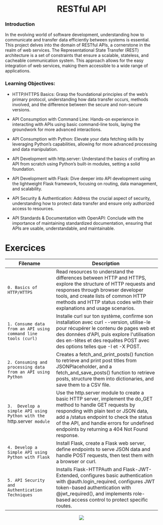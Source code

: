 <div align= "center">
  <h1>RESTful API</h1>
</div>

### Introduction
In the evolving world of software development, understanding how to communicate and transfer data efficiently between systems is essential. This project delves into the domain of RESTful APIs, a cornerstone in the realm of web services. The Representational State Transfer (REST) architecture is a set of constraints that ensure a scalable, stateless, and cacheable communication system. This approach allows for the easy integration of web services, making them accessible to a wide range of applications.

### Learning Objectives:
- HTTP/HTTPS Basics: Grasp the foundational principles of the web’s primary protocol, understanding how data transfer occurs, methods involved, and the difference between the secure and non-secure versions.

- API Consumption with Command Line: Hands-on experience in interacting with APIs using basic command-line tools, laying the groundwork for more advanced interactions.

- API Consumption with Python: Elevate your data fetching skills by leveraging Python’s capabilities, allowing for more advanced processing and data manipulation.

- API Development with http.server: Understand the basics of crafting an API from scratch using Python’s built-in modules, setting a solid foundation.

- API Development with Flask: Dive deeper into API development using the lightweight Flask framework, focusing on routing, data management, and scalability.

- API Security & Authentication: Address the crucial aspect of security, understanding how to protect data transfer and ensure only authorized access to resources.

- API Standards & Documentation with OpenAPI: Conclude with the importance of maintaining standardized documentation, ensuring that APIs are usable, understandable, and maintainable.

# Exercices

| Filename | Description |
| -------- | ----------- |
| `0. Basics of HTTP/HTTPS` | Read resources to understand the differences between HTTP and HTTPS, explore the structure of HTTP requests and responses through browser developer tools, and create lists of common HTTP methods and HTTP status codes with their explanations and usage scenarios.|
| `1. Consume data from an API using command line tools (curl)` | Installe curl sur ton système, confirme son installation avec curl --version, utilise-le pour récupérer le contenu de pages web et des données d'API, puis explore l'utilisation des en-têtes et des requêtes POST avec des options telles que -I et -X POST.|
| `2. Consuming and processing data from an API using Python` | Creates a fetch_and_print_posts() function to retrieve and print post titles from JSONPlaceholder, and a fetch_and_save_posts() function to retrieve posts, structure them into dictionaries, and save them to a CSV file.|
| `3.  Develop a simple API using Python with the `http.server` module` |Use the http.server module to create a basic HTTP server, implement the do_GET method to handle GET requests by responding with plain text or JSON data, add a /status endpoint to check the status of the API, and handle errors for undefined endpoints by returning a 404 Not Found response.|
| `4. Develop a Simple API using Python with Flask` | Install Flask, create a Flask web server, define endpoints to serve JSON data and handle POST requests, then test them with a browser or curl.|
| `5. API Security and Authentication Techniques` | Installs Flask-HTTPAuth and Flask-JWT-Extended, configures basic authentication with @auth.login_required, configures JWT token-based authentication with @jwt_required(), and implements role-based access control to protect specific routes.|



<p align="center">
  <img src="https://i.imgur.com/J1oVLId.jpeg" name="logo Holberton"/>
</p>
